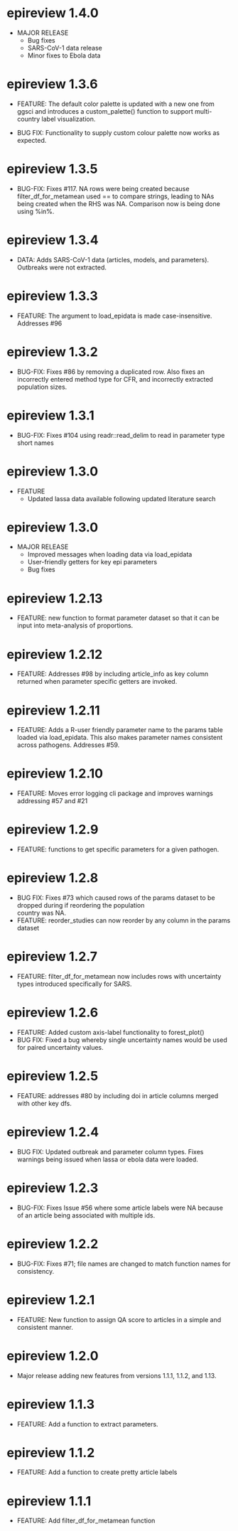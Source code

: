 # epireview 1.4.0

* MAJOR RELEASE
  - Bug fixes
  - SARS-CoV-1 data release
  - Minor fixes to Ebola data

# epireview 1.3.6
* FEATURE: The default color palette is updated with a new one from ggsci and introduces a custom_palette() function to support multi-country label visualization.

* BUG FIX: Functionality to supply custom colour palette now works as expected.

# epireview 1.3.5

* BUG-FIX: Fixes #117. NA rows were being created because filter_df_for_metamean used == to compare strings, leading to NAs being created when the RHS was NA. Comparison now is being done using %in%.

# epireview 1.3.4

* DATA: Adds SARS-CoV-1 data (articles, models, and parameters). Outbreaks were not extracted.

# epireview 1.3.3

* FEATURE: The argument to load_epidata is made case-insensitive. Addresses #96

# epireview 1.3.2

* BUG-FIX: Fixes #86 by removing a duplicated row. Also fixes an incorrectly entered method type for CFR, and incorrectly
extracted population sizes. 

# epireview 1.3.1

* BUG-FIX: Fixes #104 using readr::read_delim to read in parameter type short names

# epireview 1.3.0

* FEATURE
  - Updated lassa data available following updated literature search

# epireview 1.3.0

* MAJOR RELEASE
  - Improved messages when loading data via load_epidata
  - User-friendly getters for key epi parameters
  - Bug fixes
  
# epireview 1.2.13

* FEATURE: new function to format parameter dataset so that it can be input into
meta-analysis of proportions.

# epireview 1.2.12

* FEATURE: Addresses #98 by including article_info as key column returned when parameter specific getters are invoked.

# epireview 1.2.11

* FEATURE: Adds a R-user friendly parameter name to the params table loaded via
load_epidata. This also makes parameter names consistent across pathogens. Addresses #59.

# epireview 1.2.10

* FEATURE: Moves error logging cli package and improves warnings addressing #57 and #21

# epireview 1.2.9

* FEATURE: functions to get specific parameters for a given pathogen.

# epireview 1.2.8
* BUG FIX: Fixes #73 which caused rows of the params dataset to be dropped during if reordering the population  
country was NA.
* FEATURE: reorder_studies can now reorder by any column in the params dataset

# epireview 1.2.7

* FEATURE: filter_df_for_metamean now includes rows with uncertainty types introduced specifically for SARS.

# epireview 1.2.6

* FEATURE: Added custom axis-label functionality to forest_plot()
* BUG FIX: Fixed a bug whereby single uncertainty names would be used for paired uncertainty values.

# epireview 1.2.5

* FEATURE: addresses #80 by including doi in article columns merged with other key dfs.

# epireview 1.2.4

* BUG FIX: Updated outbreak and parameter column types. Fixes warnings being issued when lassa or ebola data were loaded.

# epireview 1.2.3

* BUG-FIX: Fixes Issue #56 where some article labels were NA because of an article being associated with multiple ids.

# epireview 1.2.2

* BUG-FIX: Fixes #71; file names are changed to match function names for consistency.

# epireview 1.2.1

* FEATURE: New function to assign QA score to articles in a simple and consistent manner.

# epireview 1.2.0

* Major release adding new features from versions 1.1.1, 1.1.2, and 1.13.

# epireview 1.1.3

* FEATURE: Add a function to extract parameters.

# epireview 1.1.2

* FEATURE: Add a function to create pretty article labels

# epireview 1.1.1

* FEATURE: Add filter_df_for_metamean function
